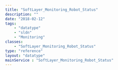 ```yaml
---
title: "SoftLayer_Monitoring_Robot_Status"
description: ""
date: "2018-02-12"
tags:
    - "datatype"
    - "sldn"
    - "Monitoring"
classes:
    - "SoftLayer_Monitoring_Robot_Status"
type: "reference"
layout: "datatype"
mainService : "SoftLayer_Monitoring_Robot_Status"
---
```

